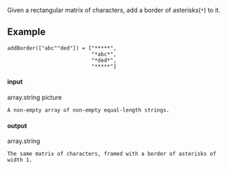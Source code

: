 Given a  rectangular matrix of characters, add a border of asterisks(`*`) to it.

## Example

    addBorder(["abc""ded"]) = ["*****",  
                               "*abc*",
                               "*ded*",
                               "*****"]

#### input

 array.string picture

    A non-empty array of non-empty equal-length strings.

#### output

 array.string

    The same matrix of characters, framed with a border of asterisks of width 1.
